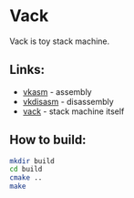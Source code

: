 # Vack

Vack is toy stack machine.

## Links:
 - [vkasm](vkasm) - assembly
 - [vkdisasm](vkdisasm) - disassembly
 - [vack](vack) - stack machine itself

## How to build:

```bash
mkdir build
cd build
cmake ..
make
```
